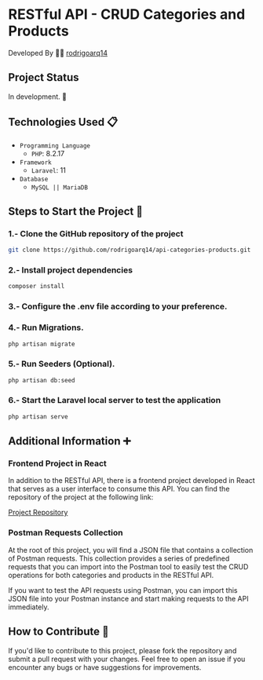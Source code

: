 # RESTful API - CRUD Categories and Products

Developed By 👨‍💻 [rodrigoarq14](https://github.com/rodrigoarq14)

## Project Status

In development. 🚀

## Technologies Used 📋

* `Programming Language`
    * `PHP`: 8.2.17
* `Framework`
    * `Laravel`: 11
* `Database`
    * `MySQL || MariaDB`

## Steps to Start the Project 🚶


### 1.- Clone the GitHub repository of the project

```bash
git clone https://github.com/rodrigoarq14/api-categories-products.git
```

### 2.- Install project dependencies

``` bash
composer install
```

### 3.- Configure the .env file according to your preference.

### 4.- Run Migrations.

``` bash
php artisan migrate
```

### 5.- Run Seeders (Optional).

``` bash
php artisan db:seed
```

### 6.- Start the Laravel local server to test the application

``` bash
php artisan serve
```

## Additional Information ➕

### Frontend Project in React

In addition to the RESTful API, there is a frontend project developed in React that serves as a user interface to consume this API. You can find the repository of the project at the following link:

[Project Repository](https://github.com/rodrigoarq14/categories-products-react)

### Postman Requests Collection

At the root of this project, you will find a JSON file that contains a collection of Postman requests. This collection provides a series of predefined requests that you can import into the Postman tool to easily test the CRUD operations for both categories and products in the RESTful API.

If you want to test the API requests using Postman, you can import this JSON file into your Postman instance and start making requests to the API immediately.

## How to Contribute 🫱

If you'd like to contribute to this project, please fork the repository and submit a pull request with your changes. Feel free to open an issue if you encounter any bugs or have suggestions for improvements.